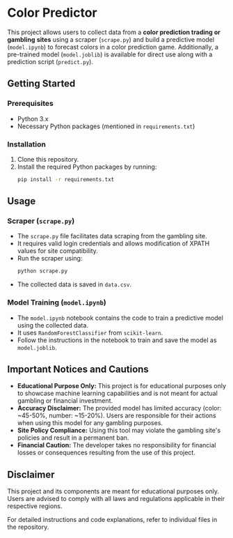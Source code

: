 # Color Predictor

This project allows users to collect data from a **color prediction trading or gambling** **sites** using a scraper (`scrape.py`) and build a predictive model (`model.ipynb`) to forecast colors in a color prediction game. Additionally, a pre-trained model (`model.joblib`) is available for direct use along with a prediction script (`predict.py`).

## Getting Started

### Prerequisites

-   Python 3.x
-   Necessary Python packages (mentioned in `requirements.txt`)

### Installation

1. Clone this repository.
2. Install the required Python packages by running:
    ```bash
    pip install -r requirements.txt
    ```

## Usage

### Scraper (`scrape.py`)

-   The `scrape.py` file facilitates data scraping from the gambling site.
-   It requires valid login credentials and allows modification of XPATH values for site compatibility.
-   Run the scraper using:
    ```bash
    python scrape.py
    ```
-   The collected data is saved in `data.csv`.

### Model Training (`model.ipynb`)

-   The `model.ipynb` notebook contains the code to train a predictive model using the collected data.
-   It uses `RandomForestClassifier` from `scikit-learn`.
-   Follow the instructions in the notebook to train and save the model as `model.joblib`.

## Important Notices and Cautions

-   **Educational Purpose Only:** This project is for educational purposes only to showcase machine learning capabilities and is not meant for actual gambling or financial investment.
-   **Accuracy Disclaimer:** The provided model has limited accuracy (color: ~45-50%, number: ~15-20%). Users are responsible for their actions when using this model for any gambling purposes.
-   **Site Policy Compliance:** Using this tool may violate the gambling site's policies and result in a permanent ban.
-   **Financial Caution:** The developer takes no responsibility for financial losses or consequences resulting from the use of this project.

## Disclaimer

This project and its components are meant for educational purposes only. Users are advised to comply with all laws and regulations applicable in their respective regions.

For detailed instructions and code explanations, refer to individual files in the repository.

